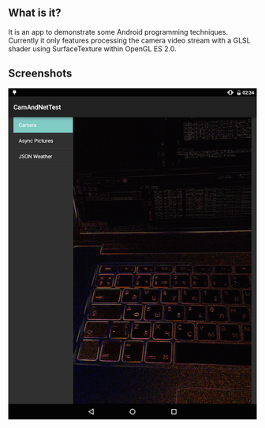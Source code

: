 What is it?
-----------

It is an app to demonstrate some Android programming techniques. Currently it only features processing the camera video stream with a GLSL shader using SurfaceTexture within OpenGL ES 2.0.

Screenshots
-----------

![main screen](https://github.com/astarasikov/android-graphics-experiments/blob/master/doc/screenshot.png)
